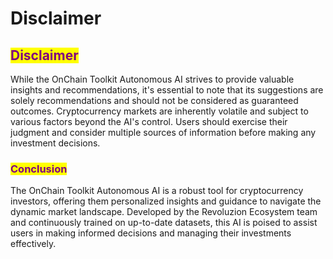 # Disclaimer



## <mark style="color:purple;">Disclaimer</mark>

While the OnChain Toolkit Autonomous AI strives to provide valuable insights and recommendations, it's essential to note that its suggestions are solely recommendations and should not be considered as guaranteed outcomes. Cryptocurrency markets are inherently volatile and subject to various factors beyond the AI's control. Users should exercise their judgment and consider multiple sources of information before making any investment decisions.

### <mark style="color:purple;">Conclusion</mark>

The OnChain Toolkit Autonomous AI is a robust tool for cryptocurrency investors, offering them personalized insights and guidance to navigate the dynamic market landscape. Developed by the Revoluzion Ecosystem team and continuously trained on up-to-date datasets, this AI is poised to assist users in making informed decisions and managing their investments effectively.
